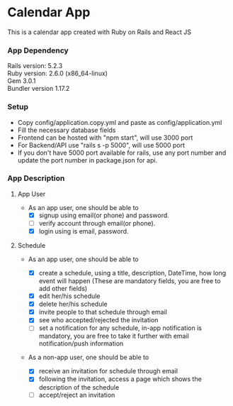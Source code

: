 # Calendar App

This is a calendar app created with Ruby on Rails and React JS

### App Dependency

Rails version: 5.2.3 <br />
Ruby version: 2.6.0 (x86_64-linux) <br />
Gem 3.0.1 <br />
Bundler version 1.17.2 <br />

### Setup

- Copy config/application.copy.yml and paste as config/application.yml
- Fill the necessary database fields
- Frontend can be hosted with "npm start", will use 3000 port
- For Backend/API use "rails s -p 5000", will use 5000 port
- If you don't have 5000 port available for rails, use any port number and update the port number in package.json for api.

### App Description

1. App User

   - As an app user, one should be able to
     - [x] signup using email(or phone) and password.
     - [ ] verify account through email(or phone).
     - [x] login using is email, password.

2. Schedule

   - As an app user, one should be able to

     - [x] create a schedule, using a title, description, DateTime, how long event will happen (These are mandatory fields, you are free to add other fields)
     - [x] edit her/his schedule
     - [x] delete her/his schedule
     - [x] invite people to that schedule through email
     - [x] see who accepted/rejected the invitation
     - [ ] set a notification for any schedule, in-app notification is mandatory, you are free to take it further with email notification/push information

   - As a non-app user, one should be able to
     - [x] receive an invitation for schedule through email
     - [x] following the invitation, access a page which shows the description of the schedule
     - [ ] accept/reject an invitation
